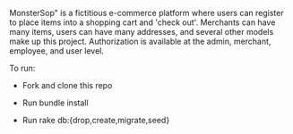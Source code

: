 MonsterSop" is a fictitious e-commerce platform where users can register to place items into a shopping cart and 'check out'. Merchants can have many items, users can have many addresses, and several other models make up this project. Authorization is available at the admin, merchant, employee, and user level.

To run:

* Fork and clone this repo

* Run bundle install

* Run rake db:{drop,create,migrate,seed}
